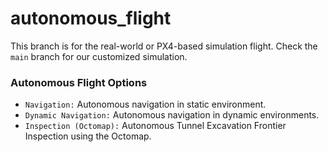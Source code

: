 # autonomous_flight

This branch is for the real-world or PX4-based simulation flight. Check the ```main``` branch for our customized simulation.


### Autonomous Flight Options
  - ```Navigation:``` Autonomous navigation in static environment.  
  - ```Dynamic Navigation:``` Autonomous navigation in dynamic environments.
  - ```Inspection (Octomap):``` Autonomous Tunnel Excavation Frontier Inspection using the Octomap.
